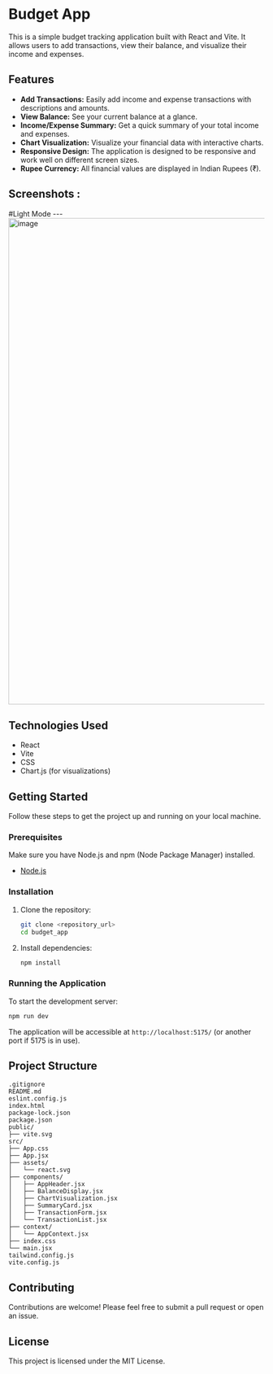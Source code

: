 # Budget App

This is a simple budget tracking application built with React and Vite. It allows users to add transactions, view their balance, and visualize their income and expenses.

## Features

*   **Add Transactions:** Easily add income and expense transactions with descriptions and amounts.
*   **View Balance:** See your current balance at a glance.
*   **Income/Expense Summary:** Get a quick summary of your total income and expenses.
*   **Chart Visualization:** Visualize your financial data with interactive charts.
*   **Responsive Design:** The application is designed to be responsive and work well on different screen sizes.
*   **Rupee Currency:** All financial values are displayed in Indian Rupees (₹).

## Screenshots :
#Light Mode ---
<img width="956" alt="image" src="https://github.com/user-attachments/assets/d12fb767-d8cb-48a1-b17b-ec4d3082dab9" />


## Technologies Used

*   React
*   Vite
*   CSS
*   Chart.js (for visualizations)

## Getting Started

Follow these steps to get the project up and running on your local machine.

### Prerequisites

Make sure you have Node.js and npm (Node Package Manager) installed.

*   [Node.js](https://nodejs.org/)

### Installation

1.  Clone the repository:

    ```bash
    git clone <repository_url>
    cd budget_app
    ```

2.  Install dependencies:

    ```bash
    npm install
    ```

### Running the Application

To start the development server:

```bash
npm run dev
```

The application will be accessible at `http://localhost:5175/` (or another port if 5175 is in use).

## Project Structure

```
.gitignore
README.md
eslint.config.js
index.html
package-lock.json
package.json
public/
├── vite.svg
src/
├── App.css
├── App.jsx
├── assets/
│   └── react.svg
├── components/
│   ├── AppHeader.jsx
│   ├── BalanceDisplay.jsx
│   ├── ChartVisualization.jsx
│   ├── SummaryCard.jsx
│   ├── TransactionForm.jsx
│   └── TransactionList.jsx
├── context/
│   └── AppContext.jsx
├── index.css
└── main.jsx
tailwind.config.js
vite.config.js
```

## Contributing

Contributions are welcome! Please feel free to submit a pull request or open an issue.

## License

This project is licensed under the MIT License.
